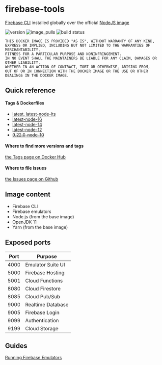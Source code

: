 # firebase-tools

[Firebase CLI](https://www.npmjs.com/package/firebase-tools) installed globally over the official [NodeJS image](https://hub.docker.com/_/node)

![version](https://img.shields.io/docker/v/andreysenov/firebase-tools?sort=semver)
![image_pulls](https://img.shields.io/docker/pulls/andreysenov/firebase-tools?label=pulls)
![build status](https://github.com/AndreySenov/firebase-tools-docker/actions/workflows/default.yml/badge.svg)

```
THIS DOCKER IMAGE IS PROVIDED "AS IS", WITHOUT WARRANTY OF ANY KIND,
EXPRESS OR IMPLIED, INCLUDING BUT NOT LIMITED TO THE WARRANTIES OF MERCHANTABILITY,
FITNESS FOR A PARTICULAR PURPOSE AND NONINFRINGEMENT.
IN NO EVENT SHALL THE MAINTAINERS BE LIABLE FOR ANY CLAIM, DAMAGES OR OTHER LIABILITY,
WHETHER IN AN ACTION OF CONTRACT, TORT OR OTHERWISE, ARISING FROM,
OUT OF OR IN CONNECTION WITH THE DOCKER IMAGE OR THE USE OR OTHER DEALINGS IN THE DOCKER IMAGE.
```

## Quick reference

#### Tags & Dockerfiles
* [latest, latest-node-lts](https://github.com/AndreySenov/firebase-tools-docker/blob/main/Dockerfile)
* [latest-node-16](https://github.com/AndreySenov/firebase-tools-docker/blob/main/Dockerfile.node16)
* [latest-node-14](https://github.com/AndreySenov/firebase-tools-docker/blob/main/Dockerfile.node14)
* [latest-node-12](https://github.com/AndreySenov/firebase-tools-docker/blob/main/Dockerfile.node12)
* [~~9.22.0-node-10~~](https://github.com/AndreySenov/firebase-tools-docker/blob/main/Dockerfile.node10)

#### Where to find more versions and tags
[the Tags page on Docker Hub](https://hub.docker.com/r/andreysenov/firebase-tools/tags)

#### Where to file issues
[the Issues page on Github](https://github.com/AndreySenov/firebase-tools-docker/issues)


## Image content

* Firebase CLI
* Firebase emulators
* Node.js (from the base image)
* OpenJDK 11
* Yarn (from the base image)

## Exposed ports

| Port | Purpose           |
| ---- | ----------------- |
| 4000 | Emulator Suite UI |
| 5000 | Firebase Hosting  |
| 5001 | Cloud Functions   |
| 8080 | Cloud Firestore   |
| 8085 | Cloud Pub/Sub     |
| 9000 | Realtime Database |
| 9005 | Firebase Login    |
| 9099 | Authentication    |
| 9199 | Cloud Storage     |

## Guides

[Running Firebase Emulators](https://github.com/AndreySenov/firebase-tools-docker/blob/main/doc/guide/running_firebase_emulators.md)
